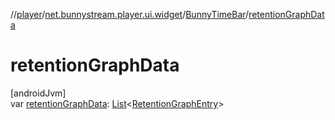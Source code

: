 //[player](../../../index.md)/[net.bunnystream.player.ui.widget](../index.md)/[BunnyTimeBar](index.md)/[retentionGraphData](retention-graph-data.md)

# retentionGraphData

[androidJvm]\
var [retentionGraphData](retention-graph-data.md): [List](https://kotlinlang.org/api/latest/jvm/stdlib/kotlin.collections/-list/index.html)&lt;[RetentionGraphEntry](../../net.bunnystream.player.model/-retention-graph-entry/index.md)&gt;
